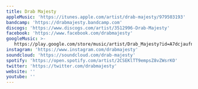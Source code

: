 ```yaml
---
title: Drab Majesty
appleMusic: 'https://itunes.apple.com/artist/drab-majesty/979503193'
bandcamp: 'https://drabmajesty.bandcamp.com'
discogs: 'https://www.discogs.com/artist/3512996-Drab-Majesty'
facebook: 'https://www.facebook.com/drabmajesty'
googleMusic: >-
   https://play.google.com/store/music/artist/Drab_Majesty?id=A7dcjaufntboihjlalwmap5tcda
instagram: 'https://www.instagram.com/drabmajesty'
soundcloud: 'https://soundcloud.com/drab-majesty'
spotify: 'https://open.spotify.com/artist/2CSEKlTT9empsZ8vZWsrKO'
twitter: 'https://twitter.com/drabmajesty'
website: ''
youtube: ''
---
```


